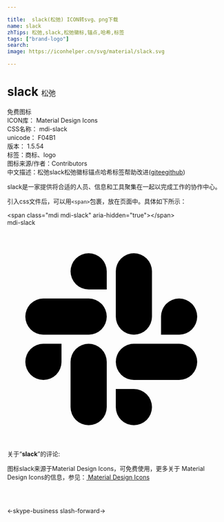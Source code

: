 ```yaml
---

title:  slack(松弛) ICON转svg、png下载
name: slack
zhTips: 松弛,slack,松弛徽标,锚点,哈希,标签
tags: ["brand-logo"]
search: 
image: https://iconhelper.cn/svg/material/slack.svg

---
```


# slack  <small style="font-size: 60%;font-weight: 100">松弛</small>


<div class="detail-page">
<p>
<span><span class="badge-success badge">免费图标</span> </span>
<br/>
<span>
ICON库：
<span class="badge-secondary badge">Material Design Icons</span> 
</span>
<br/>
<span>
CSS名称：
<span class="badge-secondary badge">mdi-slack</span> 
</span>
<br/>
<span>
unicode：
<span class="badge-secondary badge">F04B1</span> 
<copy-btn content='F04B1' btn-title=""></copy-btn>
<copy-btn :content='String.fromCodePoint(parseInt("F04B1", 16))' btn-title="复制U"></copy-btn>
</span>
<br/>
<span>
版本：
<span class="badge-secondary badge">1.5.54</span> 
</span><br/><span>标签：<span class="badge-light badge"><router-link to="/tags/brand-logo.html">商标、logo</router-link></span></span>
<br/>
<span>图标来源/作者：<span class="badge-light badge">Contributors</span></span> 
<br/>
<span class="zh-detail">中文描述：<span class="badge-primary badge">松弛</span><span class="badge-primary badge">slack</span><span class="badge-primary badge">松弛徽标</span><span class="badge-primary badge">锚点</span><span class="badge-primary badge">哈希</span><span class="badge-primary badge">标签</span><span class="help-link"><span>帮助改进</span>(<a href="https://gitee.com/liuwave/icon-helper/edit/master/json/material/slack.json" target="_blank" rel="noopener noreferrer">gitee</a><a href="https://github.com/liuwave/icon-helper/edit/master/json/material/slack.json" target="_blank" rel="noopener noreferrer">github</a></span>)</span><br/>
</p>
</div><div class="description description alert alert-light">slack是一家提供将合适的人员、信息和工具聚集在一起以完成工作的协作中心。</div>
<div class="alert alert-dark">
  <i class="mdi mdi-slack mdi-48px"></i>
  <i class="mdi mdi-slack mdi-36px"></i>
  <i class="mdi mdi-slack mdi-24px"></i>
  <i class="mdi mdi-slack mdi-18px"></i>
</div>
<div>
  <p>引入css文件后，可以用<code>&lt;span&gt;</code>包裹，放在页面中。具体如下所示：    
  </p>
  <div class="alert alert-primary" style="font-size: 14px">
    &lt;span class="mdi mdi-slack" aria-hidden="true"&gt;&lt;/span&gt;
    <copy-btn content='<span class="mdi mdi-slack" aria-hidden="true"></span>'></copy-btn>
  </div>
  <div class="alert alert-secondary">
    <i class="mdi mdi-slack"
    style="font-size: 24px"
    aria-hidden="true"></i> mdi-slack
    <copy-btn content="mdi-slack" btn-title="复制图标名称"></copy-btn>
  </div>
</div>
<div id="svg" class="svg-wrap">
<svg xmlns="http://www.w3.org/2000/svg" viewBox="0 0 24 24"><path d="M6,15A2,2 0 0,1 4,17A2,2 0 0,1 2,15A2,2 0 0,1 4,13H6V15M7,15A2,2 0 0,1 9,13A2,2 0 0,1 11,15V20A2,2 0 0,1 9,22A2,2 0 0,1 7,20V15M9,7A2,2 0 0,1 7,5A2,2 0 0,1 9,3A2,2 0 0,1 11,5V7H9M9,8A2,2 0 0,1 11,10A2,2 0 0,1 9,12H4A2,2 0 0,1 2,10A2,2 0 0,1 4,8H9M17,10A2,2 0 0,1 19,8A2,2 0 0,1 21,10A2,2 0 0,1 19,12H17V10M16,10A2,2 0 0,1 14,12A2,2 0 0,1 12,10V5A2,2 0 0,1 14,3A2,2 0 0,1 16,5V10M14,18A2,2 0 0,1 16,20A2,2 0 0,1 14,22A2,2 0 0,1 12,20V18H14M14,17A2,2 0 0,1 12,15A2,2 0 0,1 14,13H19A2,2 0 0,1 21,15A2,2 0 0,1 19,17H14Z" /></svg>
</div>
<detail full-name='mdi-slack'></detail>
<div class="icon-detail__container">
<p>关于“<b>slack</b>”的评论:</p>
</div>
<Vssue title="关于“slack”的评论" />    
<div><p>图标slack来源于Material Design Icons，可免费使用，更多关于 Material Design Icons的信息，参见：<a target="_blank" href="https://iconhelper.cn/material.html"> Material Design Icons</a>
</p></div>

<div style="padding:2rem 0 " class="page-nav"><p class="inner"><span class="prev">←<router-link to="/icon/skype-business.html">skype-business</router-link></span> <span class="next"><router-link to="/icon/slash-forward.html">slash-forward</router-link>→</span></p></div>

